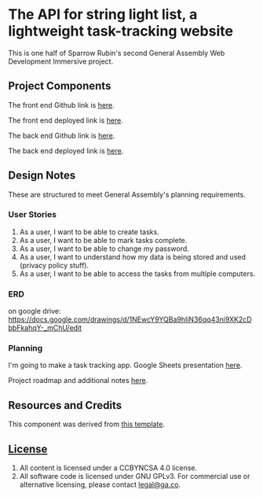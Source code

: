 # The API for string light list, a lightweight task-tracking website

This is one half of Sparrow Rubin's second General Assembly Web Development Immersive project.

## Project Components

The front end Github link is [here](https://github.com/sparrowr/string-light-list).

The front end deployed link is [here](https://sparrowr.github.io/string-light-list/).

The back end Github link is [here](https://github.com/sparrowr/api-string-light-list).

The back end deployed link is [here](https://cryptic-refuge-45274.herokuapp.com/).

## Design Notes

These are structured to meet General Assembly's planning requirements.

### User Stories
1. As a user, I want to be able to create tasks.
2. As a user, I want to be able to mark tasks complete.
3. As a user, I want to be able to change my password.
4. As a user, I want to understand how my data is being stored and used (privacy policy stuff).
5. As a user, I want to be able to access the tasks from multiple computers.

### ERD

on google drive: https://docs.google.com/drawings/d/1NEwcY9YQBa9hIiN36qq43ni9XK2cDbbFkahqY-_mChU/edit

### Planning

I'm going to make a task tracking app. Google Sheets presentation [here](https://docs.google.com/presentation/d/1ous0t4LIjgonQzyA8oxDlR5jNTRDuG98-x-glByuxvM/edit?usp=sharing).

Project roadmap and additional notes [here](https://docs.google.com/document/d/1vQqlMhNmWdEC4ZcsisJPQPeNK9ahAm1oIQAE8yY72RQ/edit?usp=sharing).

## Resources and Credits

This component was derived from [this template](https://git.generalassemb.ly/ga-wdi-boston/rails-api-template/).

## [License](LICENSE)

1.  All content is licensed under a CC­BY­NC­SA 4.0 license.
1.  All software code is licensed under GNU GPLv3. For commercial use or
    alternative licensing, please contact legal@ga.co.
